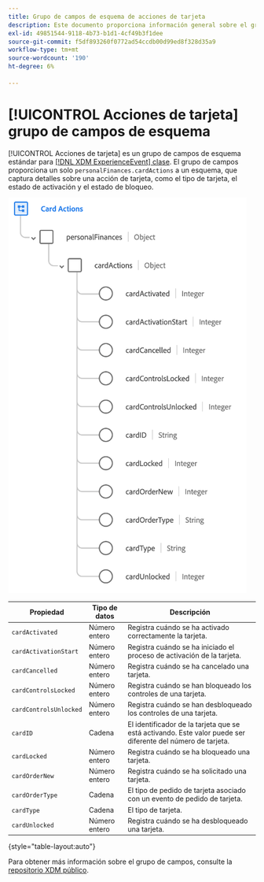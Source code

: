 ```yaml
---
title: Grupo de campos de esquema de acciones de tarjeta
description: Este documento proporciona información general sobre el grupo de campos de esquema Acciones de tarjeta.
exl-id: 49851544-9118-4b73-b1d1-4cf49b3f1dee
source-git-commit: f5df893260f0772ad54ccdb00d99ed8f328d35a9
workflow-type: tm+mt
source-wordcount: '190'
ht-degree: 6%

---
```


# [!UICONTROL Acciones de tarjeta] grupo de campos de esquema

[!UICONTROL Acciones de tarjeta] es un grupo de campos de esquema estándar para [[!DNL XDM ExperienceEvent] clase](../../classes/experienceevent.md). El grupo de campos proporciona un solo `personalFinances.cardActions` a un esquema, que captura detalles sobre una acción de tarjeta, como el tipo de tarjeta, el estado de activación y el estado de bloqueo.

![](../../images/field-groups/card-actions.png)

| Propiedad | Tipo de datos | Descripción |
| --- | --- | --- |
| `cardActivated` | Número entero | Registra cuándo se ha activado correctamente la tarjeta. |
| `cardActivationStart` | Número entero | Registra cuándo se ha iniciado el proceso de activación de la tarjeta. |
| `cardCancelled` | Número entero | Registra cuándo se ha cancelado una tarjeta. |
| `cardControlsLocked` | Número entero | Registra cuándo se han bloqueado los controles de una tarjeta. |
| `cardControlsUnlocked` | Número entero | Registra cuándo se han desbloqueado los controles de una tarjeta. |
| `cardID` | Cadena | El identificador de la tarjeta que se está activando. Este valor puede ser diferente del número de tarjeta. |
| `cardLocked` | Número entero | Registra cuándo se ha bloqueado una tarjeta. |
| `cardOrderNew` | Número entero | Registra cuándo se ha solicitado una tarjeta. |
| `cardOrderType` | Cadena | El tipo de pedido de tarjeta asociado con un evento de pedido de tarjeta. |
| `cardType` | Cadena | El tipo de tarjeta. |
| `cardUnlocked` | Número entero | Registra cuándo se ha desbloqueado una tarjeta. |

{style="table-layout:auto"}

Para obtener más información sobre el grupo de campos, consulte la [repositorio XDM público](https://github.com/adobe/xdm/blob/master/docs/reference/fieldgroups/experience-event/experienceevent-card-actions.schema.json).
